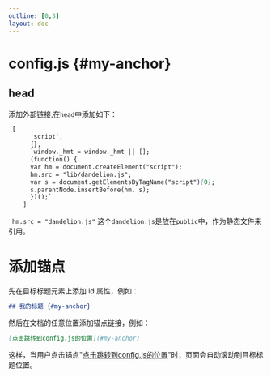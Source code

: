 ```yaml
---
outline: [0,3]
layout: doc
---
```


# config.js {#my-anchor}

## head
添加外部链接,在`head`中添加如下：
```md
 [
      'script',
      {},
      `window._hmt = window._hmt || [];
      (function() {
      var hm = document.createElement("script");
      hm.src = "lib/dandelion.js";
      var s = document.getElementsByTagName("script")[0];
      s.parentNode.insertBefore(hm, s);
      })();`
    ]

```
` hm.src = "dandelion.js"` 这个`dandelion.js`是放在`public`中，作为静态文件来引用。


# 添加锚点

先在目标标题元素上添加 id 属性，例如：

```md
## 我的标题 {#my-anchor}
```

然后在文档的任意位置添加锚点链接，例如：

```md
[点击跳转到config.js的位置](#my-anchor)
```

这样，当用户点击锚点"[点击跳转到config.js的位置](#my-anchor)"时，页面会自动滚动到目标标题位置。


